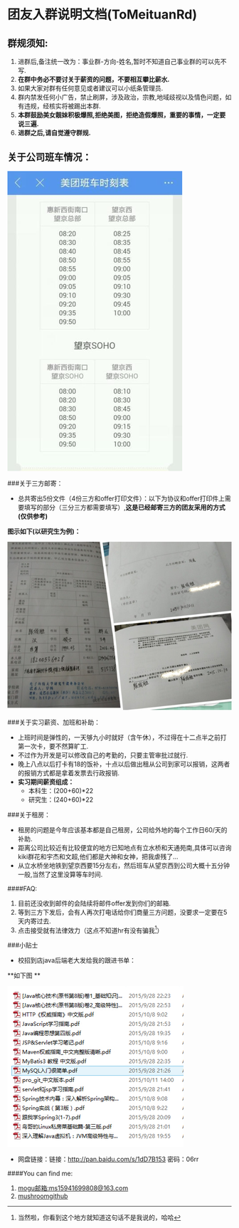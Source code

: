 # **团友入群说明文档(ToMeituanRd)**

## 群规须知:

1. 进群后,备注统一改为：事业群-方向-姓名,暂时不知道自己事业群的可以先不写.
2. **在群中务必不要讨关于薪资的问题，不要相互攀比薪水.**
3. 如果大家对群有任何意见或者建议可以小纸条管理员.
4. 群内禁发任何小广告，禁止刷屏，涉及政治，宗教,地域歧视以及情色问题，如有违规，经核实将被踢出本群.
5. **本群鼓励美女靓妹积极爆照,拒绝美图，拒绝造假爆照，重要的事情，一定要说三遍.**
6. **进群之后,请自觉遵守群规.**

## 关于公司班车情况：

![](./pic/banche.jpg)

###关于三方邮寄：

* 总共寄出5份文件（4份三方和offer打印文件）：以下为协议和offer打印件上需要填写的部分（三分三方都需要填写）,**这是已经邮寄三方的团友采用的方式(仅供参考)**

**图示如下(以研究生为例)：**

![](./pic/sanfang.jpg)


###关于实习薪资、加班和补助：

- 上班时间是弹性的，一天够九小时就好（含午休），不过得在十二点半之前打第一次卡，要不然算旷工.
- 不过作为开发是可以修改自己的考勤的，只要主管审批过就行.
- 晚上八点以后打卡有18的饭补，十点以后做出租从公司到家可以报销，这两者的报销方式都是拿着发票去行政报销.
- **实习期间薪资组成：**
    * 本科生：(200+60)*22
    * 研究生：(240+60)*22

###关于租房：

* 租房的问题是今年应该基本都是自己租房，公司给外地的每个工作日60/天的补助.
* 距离公司比较近有比较便宜的地方已知地点有立水桥和天通苑南,具体可以咨询kiki群花和宇杰和文超,他们都是大神和女神，把我虐残了...
* 从立水桥坐地铁到望京西要15分左右，然后班车从望京西到公司大概十五分钟一般,当然了这里没算等车时间.

####FAQ:

1. 目前还没收到邮件的会陆续将邮件offer发到你们的邮箱.
2. 等到三方下发后，会有人再次打电话给你们商量三方问题，没要求一定要在5天内寄过去.
3. 点击接受就有法律效力（这点不知道hr有没有骗我[^1]）

###小贴士
* 校招到店java后端老大发给我的跟进书单：

**如下图 **

![](./pic/javaBookList.jpg)

* 网盘链接：链接：http://pan.baidu.com/s/1dD7B153 密码：06rr

[^1]:  当然啦，你看到这个地方就知道这句话不是我说的，哈哈

####You can find me:

1. [mogu邮箱:ms15941699808@163.com](163邮箱)
2. [mushroomgithub](https://github.com/mushroomgithub)

